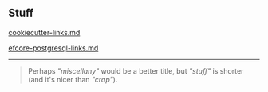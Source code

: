 ## Stuff

[cookiecutter-links.md](cookiecutter-links.md)

[efcore-postgresql-links.md](efcore-postgresql-links.md)

---

> Perhaps *"miscellany"* would be a better title, but *"stuff"* is shorter (and it's nicer than *"crap"*).

